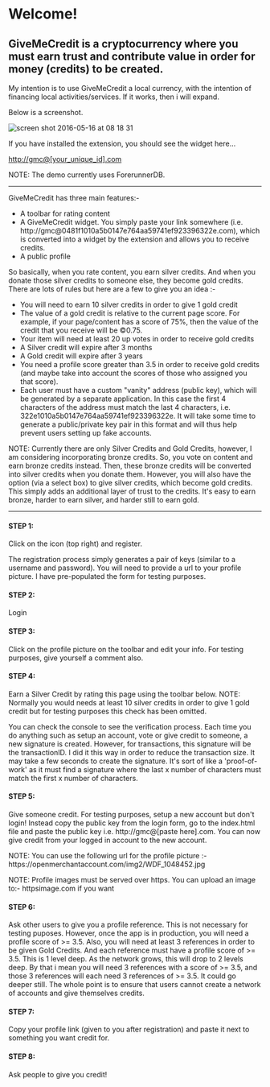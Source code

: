 <h1>Welcome!</h1>

<h2>GiveMeCredit is a cryptocurrency where you must earn trust and contribute value in order for money (credits) to be created.</h2>
<p>My intention is to use GiveMeCredit a local currency, with the intention of financing local activities/services. If it works, then i will expand.</p>
<p>Below is a screenshot.</p>

![screen shot 2016-05-16 at 08 18 31](https://cloud.githubusercontent.com/assets/4425844/16179331/2b68b3d6-365a-11e6-8ba6-ebc07e56c0f6.png)

<p>If you have installed the extension, you should see the widget here...</p>
<p><a href="">http://gmc@[your_unique_id].com</a></p>

<p>NOTE: The demo currently uses ForerunnerDB.</p>
<hr />
GiveMeCredit has three main features:-
<ul>
<li>
A toolbar for rating content
</li>
<li>
A GiveMeCredit widget. You simply paste your link somewhere (i.e. http://gmc@0481f1010a5b0147e764aa59741ef923396322e.com), which is converted into a widget by the extension and allows you to receive credits.
</li>
<li>
A public profile
</li>
</ul>
<p>So basically, when you rate content, you earn silver credits. And when you donate those silver credits to someone else, they become gold credits. There are lots of rules but here are a few to give you an idea :-</p>
<ul>
<li>You will need to earn 10 silver credits in order to give 1 gold credit</li>
<li>The value of a gold credit is relative to the current page score. For example, if your page/content has a score of 75%, then the value of the credit that you receive will be ©0.75.</li>
<li>Your item will need at least 20 up votes in order to receive gold credits</li>
<li>A Silver credit will expire after 3 months</li>
<li>A Gold credit will expire after 3 years</li>
<li>You need a profile score greater than 3.5 in order to receive gold credits (and maybe take into account the scores of those who assigned you that score).</li>
<li>Each user must have a custom "vanity" address (public key), which will be generated by a separate application. In this case the first 4 characters of the address must match the last 4 characters, i.e. 322e1010a5b0147e764aa59741ef923396322e. It will take some time to generate a public/private key pair in this format and will thus help prevent users setting up fake accounts.</li>
</ul>
<p>NOTE: Currently there are only Silver Credits and Gold Credits, however, I am considering incorporating bronze credits. So, you vote on content and earn bronze credits instead. Then, these bronze credits will be converted into silver credits when you donate them. However, you will also have the option (via a select box) to give silver credits, which become gold credits. This simply adds an additional layer of trust to the credits. It's easy to earn bronze, harder to earn silver, and harder still to earn gold.</p>
<hr />
<h4>STEP 1:</h4>
<p>Click on the icon (top right) and register.</p>
<p>The registration process simply generates a pair of keys (similar to a username and password). You will need to provide a url to your profile picture. I have pre-populated the form for testing purposes.</p>

<h4>STEP 2:</h4>
<p>Login</p>

<h4>STEP 3:</h4>
<p>Click on the profile picture on the toolbar and edit your info. For testing purposes, give yourself a comment also.</p>


<h4>STEP 4:</h4>

<p>Earn a Silver Credit by rating this page using the toolbar below. NOTE: Normally you would needs at least 10 silver credits in order to give 1 gold credit but for testing purposes this check has been omitted.</p>
<p>You can check the console to see the verification process. Each time you do anything such as setup an account, vote or give credit to someone, a new signature is created. However, for transactions, this signature will be the transactionID. I did it this way in order to reduce the transaction size. It may take a few seconds to create the signature. It's sort of like a 'proof-of-work' as it must find a signature where the last x number of characters must match the first x number of characters.</p>


<h4>STEP 5:</h4>

<p>Give someone credit. For testing purposes, setup a new account but don't login! Instead copy the public key from the login form, go to the index.html file and paste the public key i.e. http://gmc@[paste here].com. You can now give credit from your logged in account to the new account.</p>
<p>NOTE: You can use the following url for the profile picture :- https://openmerchantaccount.com/img2/WDF_1048452.jpg</p>
<p>NOTE: Profile images must be served over https. You can upload an image to:- httpsimage.com if you want</p>


<h4>STEP 6:</h4>

<p>Ask other users to give you a profile reference. This is not necessary for testing puposes. However, once the app is in production, you will need a profile score of >= 3.5. Also, you will need at least 3 references in order to be given Gold Credits. And each reference must have a profile score of >= 3.5. This is 1 level deep. As the network grows, this will drop to 2 levels deep. By that i mean you will need 3 references with a score of >= 3.5, and those 3 references will each need 3 references of >= 3.5. It could go deeper still. The whole point is to ensure that users cannot create a network of accounts and give themselves credits.</p>

<h4>STEP 7:</h4>
<p>Copy your profile link (given to you after registration) and paste it next to something you want credit for.</p>


<h4>STEP 8:</h4>
<p>Ask people to give you credit!</p>
